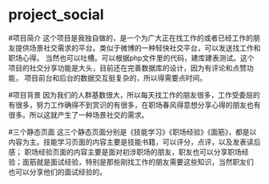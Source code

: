 # project_social

#项目简介
这个项目是我独自做的，是一个为广大正在找工作的或者已经工作的朋友提供场景社交需求的平台。类似于微博的一种轻快社交平台，可以发送找工作和职场心得。
当然也可以吐槽。可以根据php文件里的代码，建库建表测试。这个项目的社交分享功能是大头，目前还在完善数据库的设计，因为有评论和点赞功能，
项目前台和后台的数据交互挺复杂的，所以得需要点时间。

#项目背景
因为我们的人群基数很大，所以每天找工作的朋友很多，工作受委屈的有很多，努力工作确得不到赏识的有很多，在职场春风得意想分享心得的朋友也有很多。所以这就产生了一种场景社交的需求。

#三个静态页面
这三个静态页面分别是《技能学习》《职场经验》《面筋》，都是以内容为主。技能学习页面的内容主要是技能书籍，可以评分，点评，以及发表读后感；
职场经验页面的内容主要是面对初涉职场的朋友，职友也可以分享职场经验；面筋就是面试经验，特别是那些刚找工作的朋友需要这些知识，当然职友们
也可以分享他们的面试经验的。
